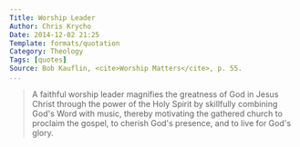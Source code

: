 ```yaml
---
Title: Worship Leader
Author: Chris Krycho
Date: 2014-12-02 21:25
Template: formats/quotation
Category: Theology
Tags: [quotes]
Source: Bob Kauflin, <cite>Worship Matters</cite>, p. 55.
...
```


> A faithful worship leader magnifies the greatness of God in Jesus Christ
> through the power of the Holy Spirit by skillfully combining God's Word with
> music, thereby motivating the gathered church to proclaim the gospel, to
> cherish God's presence, and to live for God's glory.
